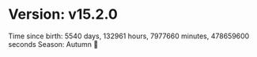 # Version: v15.2.0
Time since birth: 5540 days, 132961 hours, 7977660 minutes, 478659600 seconds
Season: Autumn 🍁
